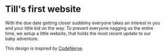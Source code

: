 # Till's first website

With the due date getting closer suddelny everyone takes an interest in you and your little kid on the way. To prevent everyone nagging us the entire time, we setup a little website, that holds the most recent update to our baby adventure.

This design is inspired by <a href="https://codenerve.github.io">CodeNerve</a>.